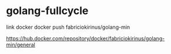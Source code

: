 # golang-fullcycle

link docker
docker push fabriciokirinus/golang-min

https://hub.docker.com/repository/docker/fabriciokirinus/golang-min/general